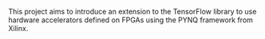 This project aims to introduce an extension to the TensorFlow library to use hardware accelerators defined on FPGAs
using the PYNQ framework from Xilinx.
